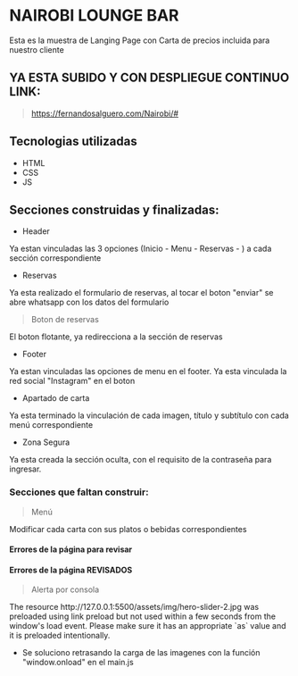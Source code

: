 # NAIROBI LOUNGE BAR
<p>
Esta es la muestra de Langing Page con Carta de precios incluida para nuestro cliente
<p>

## YA ESTA SUBIDO Y CON DESPLIEGUE CONTINUO LINK:
> https://fernandosalguero.com/Nairobi/#

## Tecnologias utilizadas
- HTML
- CSS
- JS

## Secciones construidas y finalizadas:
* Header
<p>
Ya estan vinculadas las 3 opciones (Inicio - Menu - Reservas - ) a cada sección correspondiente
<p>

* Reservas
<p>
Ya esta realizado el formulario de reservas, al tocar el boton "enviar" se abre whatsapp con los datos del formulario
<p>

> Boton de reservas
<p>
El boton flotante, ya redirecciona a la sección de reservas
<p>

* Footer
<p>
Ya estan vinculadas las opciones de menu en el footer. Ya esta vinculada la red social "Instagram" en el boton
<p>

* Apartado de carta
<p>
Ya esta terminado la vinculación de cada imagen, título y subtítulo con cada menú correspondiente
<p>

* Zona Segura
<p>
Ya esta creada la sección oculta, con el requisito de la contraseña para ingresar.
<p>

### Secciones que faltan construir:
> Menú
<p>
Modificar cada carta con sus platos o bebidas correspondientes
<p>



#### Errores de la página para revisar




#### Errores de la página REVISADOS
> Alerta por consola
<p>
The resource http://127.0.0.1:5500/assets/img/hero-slider-2.jpg was preloaded using link preload but not used within a few seconds from the window's load event. Please make sure it has an appropriate `as` value and it is preloaded intentionally.
<p>

- Se soluciono retrasando la carga de las imagenes con la función "window.onload" en el main.js



